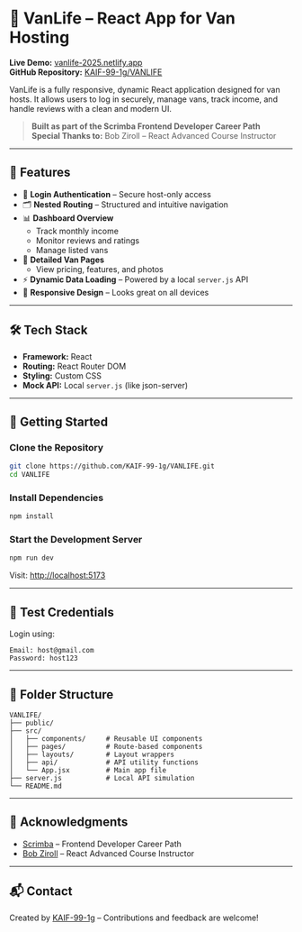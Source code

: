 # 🚐 VanLife – React App for Van Hosting

**Live Demo:** [vanlife-2025.netlify.app](https://vanlife-2025.netlify.app/login)  
**GitHub Repository:** [KAIF-99-1g/VANLIFE](https://github.com/KAIF-99-1g/VANLIFE)

VanLife is a fully responsive, dynamic React application designed for van hosts. It allows users to log in securely, manage vans, track income, and handle reviews with a clean and modern UI.

> **Built as part of the Scrimba Frontend Developer Career Path**  
> **Special Thanks to:** Bob Ziroll – React Advanced Course Instructor

---

## 🌟 Features

- 🔐 **Login Authentication** – Secure host-only access
- 🗂️ **Nested Routing** – Structured and intuitive navigation
- 📊 **Dashboard Overview**
  - Track monthly income
  - Monitor reviews and ratings
  - Manage listed vans
- 📝 **Detailed Van Pages**
  - View pricing, features, and photos
- ⚡ **Dynamic Data Loading** – Powered by a local `server.js` API
- 📱 **Responsive Design** – Looks great on all devices

---

## 🛠 Tech Stack

- **Framework:** React
- **Routing:** React Router DOM
- **Styling:** Custom CSS
- **Mock API:** Local `server.js` (like json-server)

---

## 🚀 Getting Started

### Clone the Repository
```bash
git clone https://github.com/KAIF-99-1g/VANLIFE.git
cd VANLIFE
```

### Install Dependencies
```bash
npm install
```

### Start the Development Server
```bash
npm run dev
```

Visit: [http://localhost:5173](http://localhost:5173)

---

## 🧪 Test Credentials

Login using:
```
Email: host@gmail.com
Password: host123
```

---

## 📁 Folder Structure
```
VANLIFE/
├── public/
├── src/
│   ├── components/     # Reusable UI components
│   ├── pages/          # Route-based components
│   ├── layouts/        # Layout wrappers
│   ├── api/            # API utility functions
│   └── App.jsx         # Main app file
├── server.js           # Local API simulation
└── README.md
```

---

## 🙌 Acknowledgments

- [Scrimba](https://scrimba.com) – Frontend Developer Career Path
- [Bob Ziroll](https://scrimba.com/instructor/bobziroll) – React Advanced Course Instructor

---

## 📬 Contact

Created by [KAIF-99-1g](https://github.com/KAIF-99-1g) – Contributions and feedback are welcome!

